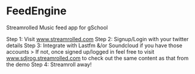 FeedEngine
==========

Streamrolled Music feed app for gSchool

Step 1: Visit www.streamrolled.com
Step 2: Signup/Login with your twitter details
Step 3: Integrate with Lastfm &/or Soundcloud if you have those accounts
        > If not, once signed up/logged in feel free to visit www.sdjrog.streamrolled.com to check out the same content as that from the demo 
Step 4: Streamroll away!
